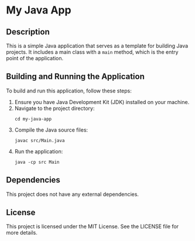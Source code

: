 # My Java App

## Description
This is a simple Java application that serves as a template for building Java projects. It includes a main class with a `main` method, which is the entry point of the application.

## Building and Running the Application
To build and run this application, follow these steps:

1. Ensure you have Java Development Kit (JDK) installed on your machine.
2. Navigate to the project directory:
   ```
   cd my-java-app
   ```
3. Compile the Java source files:
   ```
   javac src/Main.java
   ```
4. Run the application:
   ```
   java -cp src Main
   ```

## Dependencies
This project does not have any external dependencies.

## License
This project is licensed under the MIT License. See the LICENSE file for more details.

